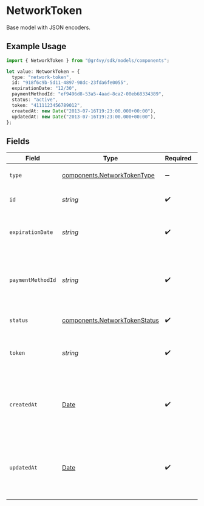 # NetworkToken

Base model with JSON encoders.

## Example Usage

```typescript
import { NetworkToken } from "@gr4vy/sdk/models/components";

let value: NetworkToken = {
  type: "network-token",
  id: "918f6c9b-5d11-4897-98dc-23fda6fe0055",
  expirationDate: "12/30",
  paymentMethodId: "ef9496d8-53a5-4aad-8ca2-00eb68334389",
  status: "active",
  token: "4111123456789012",
  createdAt: new Date("2013-07-16T19:23:00.000+00:00"),
  updatedAt: new Date("2013-07-16T19:23:00.000+00:00"),
};
```

## Fields

| Field                                                                                         | Type                                                                                          | Required                                                                                      | Description                                                                                   | Example                                                                                       |
| --------------------------------------------------------------------------------------------- | --------------------------------------------------------------------------------------------- | --------------------------------------------------------------------------------------------- | --------------------------------------------------------------------------------------------- | --------------------------------------------------------------------------------------------- |
| `type`                                                                                        | [components.NetworkTokenType](../../models/components/networktokentype.md)                    | :heavy_minus_sign:                                                                            | Always `network-token`.                                                                       | network-token                                                                                 |
| `id`                                                                                          | *string*                                                                                      | :heavy_check_mark:                                                                            | The ID for the network token.                                                                 | 918f6c9b-5d11-4897-98dc-23fda6fe0055                                                          |
| `expirationDate`                                                                              | *string*                                                                                      | :heavy_check_mark:                                                                            | The expiration date for the network token.                                                    | 12/30                                                                                         |
| `paymentMethodId`                                                                             | *string*                                                                                      | :heavy_check_mark:                                                                            | The ID of the payment method used to generate this token                                      | ef9496d8-53a5-4aad-8ca2-00eb68334389                                                          |
| `status`                                                                                      | [components.NetworkTokenStatus](../../models/components/networktokenstatus.md)                | :heavy_check_mark:                                                                            | The state of the network token.                                                               | active                                                                                        |
| `token`                                                                                       | *string*                                                                                      | :heavy_check_mark:                                                                            | The token value. Will be present if succeeded.                                                | 4111123456789012                                                                              |
| `createdAt`                                                                                   | [Date](https://developer.mozilla.org/en-US/docs/Web/JavaScript/Reference/Global_Objects/Date) | :heavy_check_mark:                                                                            | The date and time when this network token was first created in our system.                    | 2013-07-16T19:23:00.000+00:00                                                                 |
| `updatedAt`                                                                                   | [Date](https://developer.mozilla.org/en-US/docs/Web/JavaScript/Reference/Global_Objects/Date) | :heavy_check_mark:                                                                            | The date and time when this network token was last updated in our system.                     | 2013-07-16T19:23:00.000+00:00                                                                 |